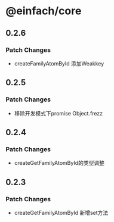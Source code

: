 # @einfach/core

## 0.2.6

### Patch Changes

- createFamilyAtomById 添加Weakkey

## 0.2.5

### Patch Changes

- 移除开发模式下promise Object.frezz

## 0.2.4

### Patch Changes

- createGetFamilyAtomById的类型调整

## 0.2.3

### Patch Changes

- createGetFamilyAtomById 新增set方法
